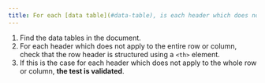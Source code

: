 ```yaml
---
title: For each [data table](#data-table), is each header which does not apply to the entire row or column structured using a `<th>` tag?
---
```


1. Find the data tables in the document.
2. For each header which does not apply to the entire row or column, check that the row header is structured using a `<th>` element.
3. If this is the case for each header which does not apply to the whole row or column, **the test is validated**.
